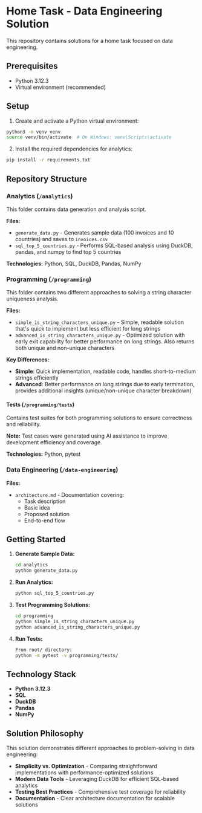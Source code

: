 # Home Task - Data Engineering Solution

This repository contains solutions for a home task focused on data engineering.

## Prerequisites

- Python 3.12.3
- Virtual environment (recommended)

## Setup

1. Create and activate a Python virtual environment:

```bash
python3 -m venv venv
source venv/bin/activate  # On Windows: venv\Scripts\activate
```

2. Install the required dependencies for analytics:

```bash
pip install -r requirements.txt
```

## Repository Structure

### Analytics (`/analytics`)

This folder contains data generation and analysis script.

**Files:**

- `generate_data.py` - Generates sample data (100 invoices and 10 countries) and saves to `invoices.csv`
- `sql_top_5_countries.py` - Performs SQL-based analysis using DuckDB, pandas, and numpy to find top 5 countries

**Technologies:** Python, SQL, DuckDB, Pandas, NumPy

### Programming (`/programming`)

This folder contains two different approaches to solving a string character uniqueness analysis.

**Files:**

- `simple_is_string_characters_unique.py` - Simple, readable solution that's quick to implement but less efficient for long strings
- `advanced_is_string_characters_unique.py` - Optimized solution with early exit capability for better performance on long strings. Also returns both unique and non-unique characters

**Key Differences:**

- **Simple**: Quick implementation, readable code, handles short-to-medium strings efficiently
- **Advanced**: Better performance on long strings due to early termination, provides additional insights (unique/non-unique character breakdown)

#### Tests (`/programming/tests`)

Contains test suites for both programming solutions to ensure correctness and reliability.

**Note:** Test cases were generated using AI assistance to improve development efficiency and coverage.

**Technologies:** Python, pytest

### Data Engineering (`/data-engineering`)

**Files:**

- `architecture.md` - Documentation covering:
  - Task description
  - Basic idea
  - Proposed solution
  - End-to-end flow

## Getting Started

1. **Generate Sample Data:**

   ```bash
   cd analytics
   python generate_data.py
   ```

2. **Run Analytics:**

   ```bash
   python sql_top_5_countries.py
   ```

3. **Test Programming Solutions:**

   ```bash
   cd programming
   python simple_is_string_characters_unique.py
   python advanced_is_string_characters_unique.py
   ```

4. **Run Tests:**
   ```bash
   From root/ directory:
   python -m pytest -v programming/tests/
   ```

## Technology Stack

- **Python 3.12.3**
- **SQL**
- **DuckDB**
- **Pandas**
- **NumPy**

## Solution Philosophy

This solution demonstrates different approaches to problem-solving in data engineering:

- **Simplicity vs. Optimization** - Comparing straightforward implementations with performance-optimized solutions
- **Modern Data Tools** - Leveraging DuckDB for efficient SQL-based analytics
- **Testing Best Practices** - Comprehensive test coverage for reliability
- **Documentation** - Clear architecture documentation for scalable solutions
